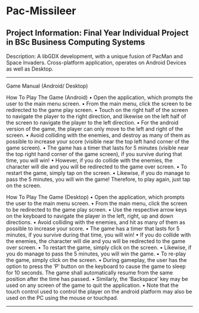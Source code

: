 # Pac-Missileer

Project Information: Final Year Individual Project in BSc Business Computing Systems
-------------------

Description: A libGDX development, with a unique fusion of PacMan and Space Invaders. 
             Cross-platform application, operates on Android Devices as well as Desktop. 

-------------------
Game Manual (Android/ Desktop)

 How To Play The Game (Android)
•	Open the application, which prompts the user to the main menu screen.
•	From the main menu, click the screen to be redirected to the game play screen.
•	Touch on the right half of the screen to navigate the player to the right direction, and likewise on the left half of the screen to navigate the player to the left direction. 
•	For the android version of the game, the player can only move to the left and right of the screen.
•	Avoid colliding with the enemies, and destroy as many of them as possible to increase your score (visible near the top left hand corner of the game screen).
•	The game has a timer that lasts for 5 minutes (visible near the top right hand corner of the game screen), if you survive during that time, you will win!
•	However, if you do collide with the enemies, the character will die and you will be redirected to the game over screen.
•	To restart the game, simply tap on the screen.
•	Likewise, if you do manage to pass the 5 minutes, you will win the game! Therefore, to play again, just tap on the screen.

How To Play The Game (Desktop)
•	Open the application, which prompts the user to the main menu screen.
•	From the main menu, click the screen to be redirected to the game play screen.
•	Use the respective arrow keys on the keyboard to navigate the player in the left, right, up and down directions.
•	Avoid colliding with the enemies, and hit as many of them as possible to increase your score. 
•	The game has a timer that lasts for 5 minutes, if you survive during that time, you will win!
•	If you do collide with the enemies, the character will die and you will be redirected to the game over screen.
•	To restart the game, simply click on the screen.
•	Likewise, if you do manage to pass the 5 minutes, you will win the game.
•	To re-play the game, simply click on the screen. 
•	During gameplay, the user has the option to press the ‘P’ button on the keyboard to cause the game to sleep for 10 seconds. The game shall automatically resume from the same position after the time has passed.
•	Similarly, the ‘Backspace’ key may be used on any screen of the game to quit the application.
•	Note that the touch control used to control the player on the android platform may also be used on the PC using the mouse or touchpad.

-------------------

